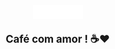 <h1 align='center'>
    <img src='img1/brafe.png' >
    <P font-size='12px'> Café com amor ! ☕❤️

</h1>
 
